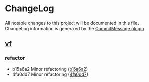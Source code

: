 # ChangeLog

All notable changes to this project will be documented in this file，ChangeLog information is generated by the [CommitMessage plugin](https://plugins.jetbrains.com/plugin/12256-commit-message-create)

## [vf](http://git/compare/vf...master)


### refactor

* b15a6a2 Minor refactoring ([b15a6a2](http://git/commit/b15a6a2))
* 4fa0dd7 Minor refactoring ([4fa0dd7](http://git/commit/4fa0dd7))

